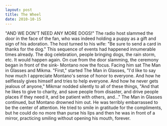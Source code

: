 ```yaml
---
layout: post
title: The Wheel
date: 2010-10-15
---
```

"AND WE DON'T NEED ANY MORE DOGS!"    The radio host
      slammed the door in the face of the fan, who was indeed holding a puppy as a gift and sign of
      his adoration. The host turned to his wife:    "Be sure to send a card in
      thanks for the dog."    This sequence of events had happened innumerable
      times already. The dog celebration, people bringing dogs, the rain storm, etc. It would happen
      again.    On cue from the door slamming, the ceremony began in front of
      the sink- Montano now the focus. Facing him sat The Man in Glasses and Mikma.    "First," started The Man in Glasses, "I'd like to say how much I appreciate
      Montano's sense of honor to everyone. And how he selflessly gives himself and tries to help
      everyone. And how he never gets jealous of anyone," Mikmar nodded silently to all of these
      things, "And that he likes to give to charity, and save people from disaster, and drive people
      places if they need it, and be patient with others, and..."    The Man in
      Glasses continued, but Montano drowned him out. He was terribly embarrassed to be the center
      of attention. He tried to smile in gratitude for the compliments, but he could do no more than
      purse his lips and then he was in front of a mirror, practicing smiling without opening his
      mouth, forever.